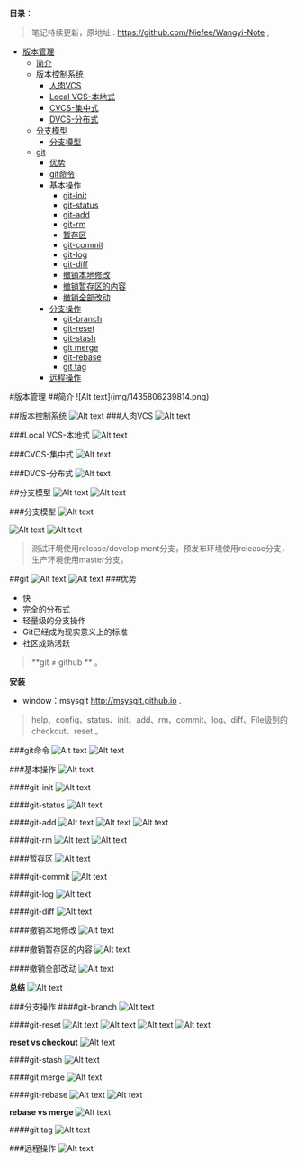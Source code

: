 **目录**：

>笔记持续更新，原地址 : https://github.com/Niefee/Wangyi-Note ;

<ul>
<li><a href="#版本管理">版本管理</a><ul>
<li><a href="#简介">简介</a></li>
<li><a href="#版本控制系统">版本控制系统</a><ul>
<li><a href="#人肉vcs">人肉VCS</a></li>
<li><a href="#local-vcs-本地式">Local VCS-本地式</a></li>
<li><a href="#cvcs-集中式">CVCS-集中式</a></li>
<li><a href="#dvcs-分布式">DVCS-分布式</a></li>
</ul>
</li>
<li><a href="#分支模型">分支模型</a><ul>
<li><a href="#分支模型-1">分支模型</a></li>
</ul>
</li>
<li><a href="#git">git</a><ul>
<li><a href="#优势">优势</a></li>
<li><a href="#git命令">git命令</a></li>
<li><a href="#基本操作">基本操作</a><ul>
<li><a href="#git-init">git-init</a></li>
<li><a href="#git-status">git-status</a></li>
<li><a href="#git-add">git-add</a></li>
<li><a href="#git-rm">git-rm</a></li>
<li><a href="#暂存区">暂存区</a></li>
<li><a href="#git-commit">git-commit</a></li>
<li><a href="#git-log">git-log</a></li>
<li><a href="#git-diff">git-diff</a></li>
<li><a href="#撤销本地修改">撤销本地修改</a></li>
<li><a href="#撤销暂存区的内容">撤销暂存区的内容</a></li>
<li><a href="#撤销全部改动">撤销全部改动</a></li>
</ul>
</li>
<li><a href="#分支操作">分支操作</a><ul>
<li><a href="#git-branch">git-branch</a></li>
<li><a href="#git-reset">git-reset</a></li>
<li><a href="#git-stash">git-stash</a></li>
<li><a href="#git-merge">git merge</a></li>
<li><a href="#git-rebase">git-rebase</a></li>
<li><a href="#git-tag">git tag</a></li>
</ul>
</li>
<li><a href="#远程操作">远程操作</a></li>
</ul>
</li>
</ul>
</li>
</ul>
#版本管理
##简介
![Alt text](img/1435806239814.png)

##版本控制系统
![Alt text](img/1435806280786.png)
###人肉VCS
![Alt text](img/1435806318825.png)

###Local VCS-本地式
![Alt text](img/1435806380238.png)

###CVCS-集中式
![Alt text](img/1435806446706.png)

###DVCS-分布式
![Alt text](img/1435806492833.png)

##分支模型
![Alt text](img/1435806742562.png)
![Alt text](img/1435806779478.png)

###分支模型
![Alt text](img/1435806982680.png)

![Alt text](img/1435807107459.png)
![Alt text](img/1435807190335.png)
>测试环境使用release/develop  ment分支，预发布环境使用release分支，生产环境使用master分支。

##git
![Alt text](img/1435807393719.png)
![Alt text](img/1435807451607.png)
###优势

 - 快
 - 完全的分布式
 - 轻量级的分支操作
 - Git已经成为现实意义上的标准
 - 社区成熟活跃

>**git ≠ github ** 。

**安装**
 - window：msysgit  http://msysgit.github.io .

>help、config、status、init、add、rm、commit、log、diff、File级别的checkout、reset 。

###git命令 
![Alt text](img/1435807942833.png)
![Alt text](img/1435807955317.png)

###基本操作
![Alt text](img/1435808055733.png)

####git-init
![Alt text](img/1435808144343.png)

####git-status
![Alt text](img/1435822489192.png)

####git-add
![Alt text](img/1435822573430.png)
![Alt text](img/1435822639413.png)
![Alt text](img/1435822684214.png)

####git-rm
![Alt text](img/1435822752390.png)
![Alt text](img/1435822803962.png)

####暂存区
![Alt text](img/1435823064597.png)

####git-commit
![Alt text](img/1435823131863.png)

####git-log
![Alt text](img/1435823271598.png)

####git-diff
![Alt text](img/1435823384989.png)

####撤销本地修改
![Alt text](img/1435823455519.png)

####撤销暂存区的内容
![Alt text](img/1435823520762.png)

####撤销全部改动
![Alt text](img/1435823609333.png)

**总结**
![Alt text](img/1435823680539.png)

###分支操作
####git-branch
![Alt text](img/1435838113525.png)

####git-reset
![Alt text](img/1435838371261.png)
![Alt text](img/1435838389227.png)
![Alt text](img/1435838481612.png)
![Alt text](img/1435838536367.png)

**reset vs checkout**
![Alt text](img/1435838621491.png)

####git-stash
![Alt text](img/1435839255126.png)

####git merge
![Alt text](img/1435839898831.png)

####git-rebase
![Alt text](img/1435839953028.png)
![Alt text](img/1435839985530.png)

**rebase vs merge**
![Alt text](img/1435840015826.png)

####git tag
![Alt text](img/1435840206026.png)

###远程操作
![Alt text](img/1435840659245.png)

